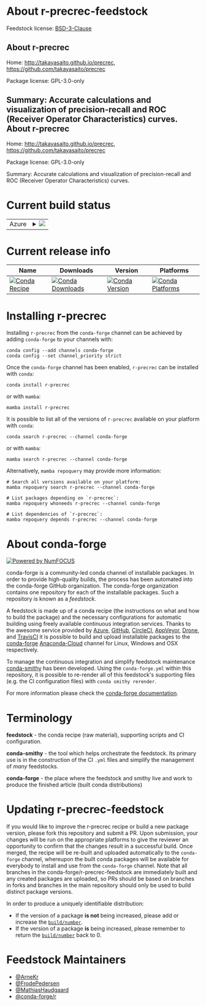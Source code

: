 About r-precrec-feedstock
=========================

Feedstock license: [BSD-3-Clause](https://github.com/conda-forge/r-precrec-feedstock/blob/main/LICENSE.txt)

About r-precrec
---------------

Home: http://takayasaito.github.io/precrec, https://github.com/takayasaito/precrec

Package license: GPL-3.0-only

Summary: Accurate calculations and visualization of precision-recall and ROC (Receiver Operator Characteristics) curves.
About r-precrec
---------------

Home: http://takayasaito.github.io/precrec, https://github.com/takayasaito/precrec

Package license: GPL-3.0-only

Summary: Accurate calculations and visualization of precision-recall and ROC (Receiver Operator Characteristics) curves.

Current build status
====================


<table>
    
  <tr>
    <td>Azure</td>
    <td>
      <details>
        <summary>
          <a href="https://dev.azure.com/conda-forge/feedstock-builds/_build/latest?definitionId=3446&branchName=main">
            <img src="https://dev.azure.com/conda-forge/feedstock-builds/_apis/build/status/r-precrec-feedstock?branchName=main">
          </a>
        </summary>
        <table>
          <thead><tr><th>Variant</th><th>Status</th></tr></thead>
          <tbody><tr>
              <td>linux_64_r_base4.2</td>
              <td>
                <a href="https://dev.azure.com/conda-forge/feedstock-builds/_build/latest?definitionId=3446&branchName=main">
                  <img src="https://dev.azure.com/conda-forge/feedstock-builds/_apis/build/status/r-precrec-feedstock?branchName=main&jobName=linux&configuration=linux%20linux_64_r_base4.2" alt="variant">
                </a>
              </td>
            </tr><tr>
              <td>linux_64_r_base4.3</td>
              <td>
                <a href="https://dev.azure.com/conda-forge/feedstock-builds/_build/latest?definitionId=3446&branchName=main">
                  <img src="https://dev.azure.com/conda-forge/feedstock-builds/_apis/build/status/r-precrec-feedstock?branchName=main&jobName=linux&configuration=linux%20linux_64_r_base4.3" alt="variant">
                </a>
              </td>
            </tr><tr>
              <td>osx_64_r_base4.2</td>
              <td>
                <a href="https://dev.azure.com/conda-forge/feedstock-builds/_build/latest?definitionId=3446&branchName=main">
                  <img src="https://dev.azure.com/conda-forge/feedstock-builds/_apis/build/status/r-precrec-feedstock?branchName=main&jobName=osx&configuration=osx%20osx_64_r_base4.2" alt="variant">
                </a>
              </td>
            </tr><tr>
              <td>osx_64_r_base4.3</td>
              <td>
                <a href="https://dev.azure.com/conda-forge/feedstock-builds/_build/latest?definitionId=3446&branchName=main">
                  <img src="https://dev.azure.com/conda-forge/feedstock-builds/_apis/build/status/r-precrec-feedstock?branchName=main&jobName=osx&configuration=osx%20osx_64_r_base4.3" alt="variant">
                </a>
              </td>
            </tr><tr>
              <td>win_64</td>
              <td>
                <a href="https://dev.azure.com/conda-forge/feedstock-builds/_build/latest?definitionId=3446&branchName=main">
                  <img src="https://dev.azure.com/conda-forge/feedstock-builds/_apis/build/status/r-precrec-feedstock?branchName=main&jobName=win&configuration=win%20win_64_" alt="variant">
                </a>
              </td>
            </tr>
          </tbody>
        </table>
      </details>
    </td>
  </tr>
</table>

Current release info
====================

| Name | Downloads | Version | Platforms |
| --- | --- | --- | --- |
| [![Conda Recipe](https://img.shields.io/badge/recipe-r--precrec-green.svg)](https://anaconda.org/conda-forge/r-precrec) | [![Conda Downloads](https://img.shields.io/conda/dn/conda-forge/r-precrec.svg)](https://anaconda.org/conda-forge/r-precrec) | [![Conda Version](https://img.shields.io/conda/vn/conda-forge/r-precrec.svg)](https://anaconda.org/conda-forge/r-precrec) | [![Conda Platforms](https://img.shields.io/conda/pn/conda-forge/r-precrec.svg)](https://anaconda.org/conda-forge/r-precrec) |

Installing r-precrec
====================

Installing `r-precrec` from the `conda-forge` channel can be achieved by adding `conda-forge` to your channels with:

```
conda config --add channels conda-forge
conda config --set channel_priority strict
```

Once the `conda-forge` channel has been enabled, `r-precrec` can be installed with `conda`:

```
conda install r-precrec
```

or with `mamba`:

```
mamba install r-precrec
```

It is possible to list all of the versions of `r-precrec` available on your platform with `conda`:

```
conda search r-precrec --channel conda-forge
```

or with `mamba`:

```
mamba search r-precrec --channel conda-forge
```

Alternatively, `mamba repoquery` may provide more information:

```
# Search all versions available on your platform:
mamba repoquery search r-precrec --channel conda-forge

# List packages depending on `r-precrec`:
mamba repoquery whoneeds r-precrec --channel conda-forge

# List dependencies of `r-precrec`:
mamba repoquery depends r-precrec --channel conda-forge
```


About conda-forge
=================

[![Powered by
NumFOCUS](https://img.shields.io/badge/powered%20by-NumFOCUS-orange.svg?style=flat&colorA=E1523D&colorB=007D8A)](https://numfocus.org)

conda-forge is a community-led conda channel of installable packages.
In order to provide high-quality builds, the process has been automated into the
conda-forge GitHub organization. The conda-forge organization contains one repository
for each of the installable packages. Such a repository is known as a *feedstock*.

A feedstock is made up of a conda recipe (the instructions on what and how to build
the package) and the necessary configurations for automatic building using freely
available continuous integration services. Thanks to the awesome service provided by
[Azure](https://azure.microsoft.com/en-us/services/devops/), [GitHub](https://github.com/),
[CircleCI](https://circleci.com/), [AppVeyor](https://www.appveyor.com/),
[Drone](https://cloud.drone.io/welcome), and [TravisCI](https://travis-ci.com/)
it is possible to build and upload installable packages to the
[conda-forge](https://anaconda.org/conda-forge) [Anaconda-Cloud](https://anaconda.org/)
channel for Linux, Windows and OSX respectively.

To manage the continuous integration and simplify feedstock maintenance
[conda-smithy](https://github.com/conda-forge/conda-smithy) has been developed.
Using the ``conda-forge.yml`` within this repository, it is possible to re-render all of
this feedstock's supporting files (e.g. the CI configuration files) with ``conda smithy rerender``.

For more information please check the [conda-forge documentation](https://conda-forge.org/docs/).

Terminology
===========

**feedstock** - the conda recipe (raw material), supporting scripts and CI configuration.

**conda-smithy** - the tool which helps orchestrate the feedstock.
                   Its primary use is in the construction of the CI ``.yml`` files
                   and simplify the management of *many* feedstocks.

**conda-forge** - the place where the feedstock and smithy live and work to
                  produce the finished article (built conda distributions)


Updating r-precrec-feedstock
============================

If you would like to improve the r-precrec recipe or build a new
package version, please fork this repository and submit a PR. Upon submission,
your changes will be run on the appropriate platforms to give the reviewer an
opportunity to confirm that the changes result in a successful build. Once
merged, the recipe will be re-built and uploaded automatically to the
`conda-forge` channel, whereupon the built conda packages will be available for
everybody to install and use from the `conda-forge` channel.
Note that all branches in the conda-forge/r-precrec-feedstock are
immediately built and any created packages are uploaded, so PRs should be based
on branches in forks and branches in the main repository should only be used to
build distinct package versions.

In order to produce a uniquely identifiable distribution:
 * If the version of a package **is not** being increased, please add or increase
   the [``build/number``](https://docs.conda.io/projects/conda-build/en/latest/resources/define-metadata.html#build-number-and-string).
 * If the version of a package **is** being increased, please remember to return
   the [``build/number``](https://docs.conda.io/projects/conda-build/en/latest/resources/define-metadata.html#build-number-and-string)
   back to 0.

Feedstock Maintainers
=====================

* [@ArneKr](https://github.com/ArneKr/)
* [@FrodePedersen](https://github.com/FrodePedersen/)
* [@MathiasHaudgaard](https://github.com/MathiasHaudgaard/)
* [@conda-forge/r](https://github.com/conda-forge/r/)

